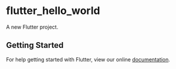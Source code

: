 # flutter_hello_world

A new Flutter project.

## Getting Started

For help getting started with Flutter, view our online
[documentation](http://flutter.io/).
